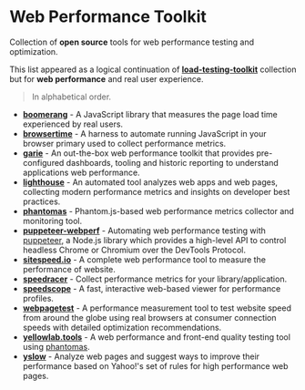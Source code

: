# Web Performance Toolkit

Collection of **open source** tools for web performance testing and optimization.

This list appeared as a logical continuation of [__load-testing-toolkit__](https://github.com/aliesbelik/load-testing-toolkit) collection but for **web performance** and real user experience.

> In alphabetical order.

* [__boomerang__](https://github.com/akamai/boomerang) - A JavaScript library that measures the page load time experienced by real users.
* [__browsertime__](https://github.com/sitespeedio/browsertime) - A harness to automate running JavaScript in your browser primary used to collect performance metrics.
* [__garie__](https://github.com/boyney123/garie) - An out-the-box web performance toolkit that provides pre-configured dashboards, tooling and historic reporting to understand applications web performance.
* [__lighthouse__](https://github.com/GoogleChrome/lighthouse) - An automated tool analyzes web apps and web pages, collecting modern performance metrics and insights on developer best practices.
* [__phantomas__](https://github.com/macbre/phantomas) - Phantom.js-based web performance metrics collector and monitoring tool.
* [__puppeteer-webperf__](https://github.com/addyosmani/puppeteer-webperf) - Automating web performance testing with [puppeteer](https://github.com/puppeteer/puppeteer), a Node.js library which provides a high-level API to control headless Chrome or Chromium over the DevTools Protocol.
* [__sitespeed.io__](https://github.com/sitespeedio/sitespeed.io) - A complete web performance tool to measure the performance of website.
* [__speedracer__](https://github.com/speedracer/speedracer) - Collect performance metrics for your library/application.
* [__speedscope__](https://github.com/jlfwong/speedscope) - A fast, interactive web-based viewer for performance profiles.
* [__webpagetest__](https://github.com/WPO-Foundation/webpagetest) - A performance measurement tool to test website speed from around the globe using real browsers at consumer connection speeds with detailed optimization recommendations.
* [__yellowlab.tools__](https://github.com/YellowLabTools/YellowLabTools) - A web performance and front-end quality testing tool using [phantomas](https://github.com/macbre/phantomas).
* [__yslow__](https://github.com/marcelduran/yslow) - Analyze web pages and suggest ways to improve their performance based on Yahoo!'s set of rules for high performance web pages.
